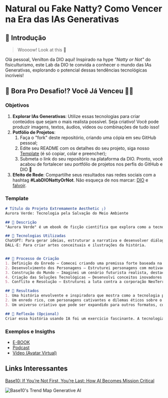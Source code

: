 # Natural ou Fake Natty? Como Vencer na Era das IAs Generativas

## 🚀 Introdução

> Woooow! Look at this 👀

Olá pessoal, Venilton da DIO aqui! Inspirado na hype _"Natty or Not"_ do fisiculturismo, este Lab da DIO te convida a conhecer o mundo das IAs Generativas, explorando o potencial dessas tendências tecnológicas incríveis!

## 🎯 Bora Pro Desafio!? Você Já Venceu 💪🤓

### Objetivos

1. **Explorar IAs Generativas**: Utilize essas tecnologias para criar conteúdos que sejam o mais realista possível. Seja criativo! Você pode produzir imagens, textos, áudios, vídeos ou combinações de tudo isso!
1. **Potfólio de Projetos**:
    1. Faça o "fork" deste repositório, criando uma cópia em seu GitHub pessoal;
    2. Edite seu README com os detalhes do seu projeto, siga nosso [Template](#template) (é só copiar, colar e preencher);
    3. Submeta o link do seu repositório na plataforma da DIO. Pronto, você acabou de fortalecer seu portfólio de projetos nos perfis do GitHub e DIO 🚀
1. **Efeito de Rede**: Compartilhe seus resultados nas redes sociais com a hashtag **#LabDIONattyOrNot**. Não esqueça de nos marcar: [DIO](https://www.linkedin.com/school/dio-makethechange) e [falvojr](https://www.linkedin.com/in/falvojr).

### Template

```markdown
# Título do Projeto Extremamente Aesthetic ;)
Aurora Verde: Tecnologia pela Salvação do Meio Ambiente

## 📒 Descrição
"Aurora Verde" é um ebook de ficção científica que explora como a tecnologia pode ser usada para salvar o planeta da destruição ambiental. Ambientada em um futuro distópico, a narrativa acompanha um grupo de cientistas que desenvolve uma inteligência artificial avançada, Aurora, para restaurar ecossistemas devastados. No entanto, eles precisam enfrentar megacorporações que lucram com a degradação do meio ambiente e tentam impedir a regeneração da Terra.

## 🤖 Tecnologias Utilizadas
ChatGPT: Para gerar ideias, estruturar a narrativa e desenvolver diálogos.
DALL·E: Para criar artes conceituais e ilustrações da história.


## 🧐 Processo de Criação
1. Definição do Enredo – Comecei criando uma premissa forte baseada na relação entre tecnologia e meio ambiente.
2. Desenvolvimento dos Personagens – Estruturei personagens com motivações e conflitos reais para dar profundidade à história.
3. Construção do Mundo – Imaginei um cenário futurista realista, destacando os impactos ambientais e possíveis soluções tecnológicas.
4. Criação das Soluções Tecnológicas – Desenvolvi conceitos inovadores como NanoFlorestas, Oceano Vivo e Ar Puro para tornar a narrativa mais rica e plausível.
5. Conflito e Resolução – Estruturei a luta contra a corporação NeoTerra, equilibrando ação, estratégia e impacto ambiental positivo.

## 🚀 Resultados
1. Uma história envolvente e inspiradora que mostra como a tecnologia pode ser usada para regenerar o planeta.
2. Um enredo rico, com personagens cativantes e dilemas éticos sobre o uso da IA para o bem ou para o lucro.
3. Um universo criativo que pode ser expandido para outros formatos, como histórias interativas, quadrinhos ou até um roteiro para animação/filme.

## 💭 Reflexão (Opcional)
Criar essa história usando IA foi um exercício fascinante. A tecnologia acelerou o processo criativo, fornecendo insights e ajudando na estruturação do enredo. No entanto, foi essencial refinar as ideias e adicionar profundidade humana para garantir que a história tivesse emoção e impacto real. O equilíbrio entre criatividade humana e IA mostrou-se poderoso, especialmente para explorar temas complexos como meio ambiente e inovação tecnológica.


```

### Exemplos e Insigths

- [E-BOOK](/exemplos/E-BOOK.md)
- [Podcast](/exemplos/PODCAST.md)
- [Vídeo (Avatar Virtual)](/exemplos/VIDEO.md)

## Links Interessantes

[Base10: If You’re Not First, You’re Last: How AI Becomes Mission Critical](https://base10.vc/post/generative-ai-mission-critical/)

![Base10's Trend Map Generative AI](https://github.com/digitalinnovationone/lab-natty-or-not/assets/730492/f4df26e8-f8f7-4419-8252-c69d73ea930c)
